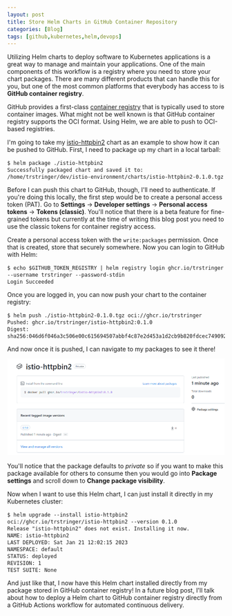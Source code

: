 ```yaml
---
layout: post
title: Store Helm Charts in GitHub Container Repository
categories: [Blog]
tags: [github,kubernetes,helm,devops]
---
```


Utilizing Helm charts to deploy software to Kubernetes applications is a great way to manage and maintain your applications. One of the main components of this workflow is a registry where you need to store your chart packages. There are many different products that can handle this for you, but one of the most common platforms that everybody has access to is **GitHub container registry**.

GitHub provides a first-class [container registry](https://docs.github.com/en/packages/working-with-a-github-packages-registry/working-with-the-container-registry) that is typically used to store container images. What might not be well known is that GitHub container registry supports the OCI format. Using Helm, we are able to push to OCI-based registries.

I'm going to take my [istio-httpbin2](https://github.com/trstringer/istio-httpbin2/tree/main/charts/istio-httpbin2) chart as an example to show how it can be pushed to GitHub. First, I need to package up my chart in a local tarball:

```
$ helm package ./istio-httpbin2
Successfully packaged chart and saved it to: /home/trstringer/dev/istio-environment/charts/istio-httpbin2-0.1.0.tgz
```

Before I can push this chart to GitHub, though, I'll need to authenticate. If you're doing this locally, the first step would be to create a personal access token (PAT). Go to **Settings** -> **Developer settings** -> **Personal access tokens** -> **Tokens (classic)**. You'll notice that there is a beta feature for fine-grained tokens but currently at the time of writing this blog post you need to use the classic tokens for container registry access.

Create a personal access token with the `write:packages` permission. Once that is created, store that securely somewhere. Now you can login to GitHub with Helm:

```
$ echo $GITHUB_TOKEN_REGISTRY | helm registry login ghcr.io/trstringer --username trstringer --password-stdin
Login Succeeded
```

Once you are logged in, you can now push your chart to the container registry:

```
$ helm push ./istio-httpbin2-0.1.0.tgz oci://ghcr.io/trstringer
Pushed: ghcr.io/trstringer/istio-httpbin2:0.1.0
Digest: sha256:046d6f046a3c506e00c615694507abbf4c87e2d453a1d2cb9b820fdcec749092
```

And now once it is pushed, I can navigate to my packages to see it there!

![GitHub chart package](../images/helm-chart-github1.png)

You'll notice that the package defaults to *private* so if you want to make this package available for others to consume then you would go into **Package settings** and scroll down to **Change package visibility**.

Now when I want to use this Helm chart, I can just install it directly in my Kubernetes cluster:

```
$ helm upgrade --install istio-httpbin2 oci://ghcr.io/trstringer/istio-httpbin2 --version 0.1.0
Release "istio-httpbin2" does not exist. Installing it now.
NAME: istio-httpbin2
LAST DEPLOYED: Sat Jan 21 12:02:15 2023
NAMESPACE: default
STATUS: deployed
REVISION: 1
TEST SUITE: None
```

And just like that, I now have this Helm chart installed directly from my package stored in GitHub container registry! In a future blog post, I'll talk about how to deploy a Helm chart to GitHub container registry directly from a GitHub Actions workflow for automated continuous delivery.

